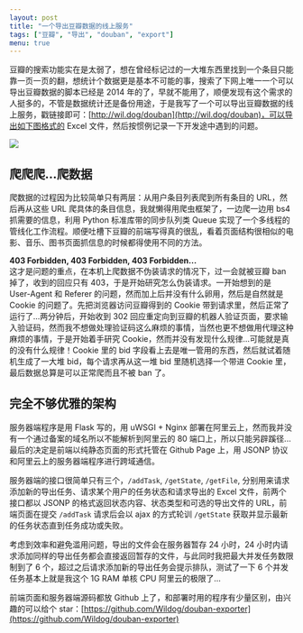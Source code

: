 ```yaml
---
layout: post
title: "一个导出豆瓣数据的线上服务"
tags: ["豆瓣", "导出", "douban", "export"]
menu: true
---
```


豆瓣的搜索功能实在是太弱了，想在曾经标记过的一大堆东西里找到一个条目只能靠一页一页的翻，想统计个数据更是基本不可能的事，搜索了下网上唯一一个可以导出豆瓣数据的脚本已经是 2014 年的了，早就不能用了，顺便发现有这个需求的人挺多的，不管是数据统计还是备份用途，于是我写了一个可以导出豆瓣数据的线上服务，戳链接即可：[http://wil.dog/douban](http://wil.dog/douban)，可以导出如下图格式的 Excel 文件，然后按惯例记录一下开发途中遇到的问题。

![](//wil.dog/static/images/exported.png)

## 爬爬爬...爬数据

爬数据的过程因为比较简单只有两层：从用户条目列表爬到所有条目的 URL，然后再从这些 URL 爬具体的条目信息，我就懒得用爬虫框架了，一边爬一边用 bs4 抓需要的信息，利用 Python 标准库带的同步队列类 Queue 实现了一个多线程的管线化工作流程。顺便吐槽下豆瓣的前端写得真的很乱，看着页面结构很相似的电影、音乐、图书页面抓信息的时候都得使用不同的方法。

__403 Forbidden, 403 Forbidden, 403 Forbidden...__
<br>这才是问题的重点，在本机上爬数据不伪装请求的情况下，过一会就被豆瓣 ban 掉了，收到的回应只有 403，于是开始研究怎么伪装请求。一开始想到的是 User-Agent 和 Referer 的问题，然而加上后并没有什么卵用，然后是自然就是 Cookie 的问题了。先把浏览器访问豆瓣得到的 Cookie 带到请求里，然后正常了运行了...两分钟后，开始收到 302 回应重定向到豆瓣的机器人验证页面，要求输入验证码，然而我不想做处理验证码这么麻烦的事情，当然也更不想做用代理这种麻烦的事情，于是开始着手研究 Cookie，然而并没有发现什么规律...可能就是真的没有什么规律！Cookie 里的 bid 字段看上去是唯一管用的东西，然后就试着随机生成了一大堆 bid，每个请求再从这一堆 bid 里随机选择一个带进 Cookie 里，最后数据总算是可以正常爬而且不被 ban 了。

## 完全不够优雅的架构

服务器端程序是用 Flask 写的，用 uWSGI + Nginx 部署在阿里云上，然而我并没有一个通过备案的域名所以不能解析到阿里云的 80 端口上，所以只能另辟蹊径...最后的决定是前端以纯静态页面的形式托管在 Github Page 上，用 JSONP 协议和阿里云上的服务器端程序进行跨域通信。

服务器端的接口很简单只有三个，`/addTask`, `/getState`, `/getFile`, 分别用来请求添加新的导出任务、请求某个用户的任务状态和请求导出的 Excel 文件，前两个接口都以 JSONP 的格式返回状态内容、状态类型和可选的导出文件的 URL，前端页面在提交 `/addTask` 请求后会以 ajax 的方式轮训 `/getState` 获取并显示最新的任务状态直到任务成功或失败。

考虑到效率和避免滥用问题，导出的文件会在服务器暂存 24 小时，24 小时内请求添加同样的导出任务都会直接返回暂存的文件，与此同时我把最大并发任务数限制到了 6 个，超过之后请求添加新的导出任务会提示排队，测试了一下 6 个并发任务基本上就是我这个 1G RAM 单核 CPU 阿里云的极限了...

前端页面和服务器端源码都放 Github 上了，和部署时用的程序有少量区别，由兴趣的可以给个 star：[https://github.com/Wildog/douban-exporter](https://github.com/Wildog/douban-exporter)

